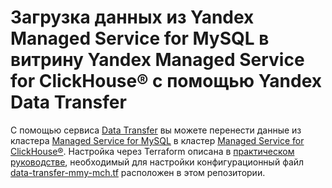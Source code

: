 # Загрузка данных из Yandex Managed Service for MySQL в витрину Yandex Managed Service for ClickHouse® с помощью Yandex Data Transfer

С помощью сервиса [Data Transfer](https://cloud.yandex.ru/docs/data-transfer) вы можете перенести данные из кластера [Managed Service for MySQL](https://cloud.yandex.ru/docs/managed-mysql) в кластер [Managed Service for ClickHouse®](https://cloud.yandex.ru/docs/managed-clickhouse). Настройка через Terraform описана в [практическом руководстве](https://cloud.yandex.ru/docs/data-transfer/tutorials/mysql-to-clickhouse), необходимый для настройки конфигурационный файл [data-transfer-mmy-mch.tf](data-transfer-mmy-mch.tf) расположен в этом репозитории.

